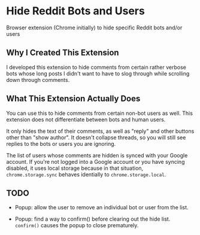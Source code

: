 # Hide Reddit Bots and Users

Browser extension (Chrome initially) to hide specific Reddit bots and/or users

## Why I Created This Extension

I developed this extension to hide comments from certain rather
verbose bots whose long posts I didn't want to have to slog through
while scrolling down through comments.

## What This Extension Actually Does

You can use this to hide comments from certain non-bot users as well.
This extension does not differentiate between bots and human users.

It only hides the text of their comments, as well as "reply" and other
buttons other than "show author".  It doesn't collapse threads, so you
will still see replies to the bots or users you are ignoring.

The list of users whose comments are hidden is synced with your Google
account.  If you're not logged into a Google account or you have
syncing disabled, it uses local storage because in that situation,
`chrome.storage.sync` behaves identially to `chrome.storage.local`.

## TODO

- Popup: allow the user to remove an individual bot or user from the
  list.

- Popup: find a way to confirm() before clearing out the hide list.
  `confirm()` causes the popup to close prematurely.
